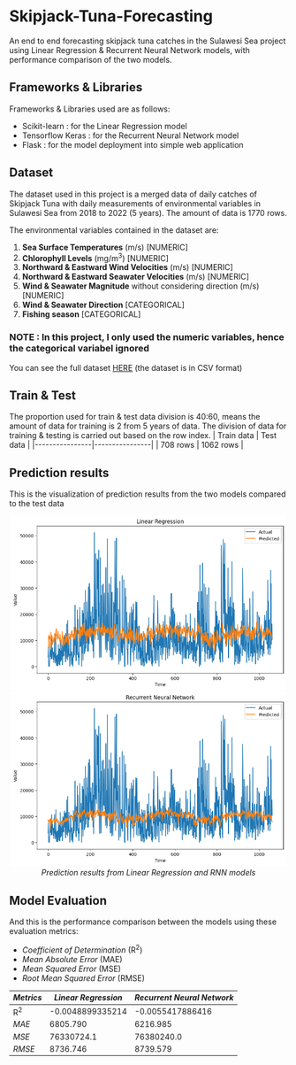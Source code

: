 # Skipjack-Tuna-Forecasting

An end to end forecasting skipjack tuna catches in the Sulawesi Sea project using Linear Regression & Recurrent Neural Network models, with performance comparison of the two models.

## Frameworks & Libraries
Frameworks & Libraries used are as follows:
* Scikit-learn : for the Linear Regression model
* Tensorflow Keras : for the Recurrent Neural Network model
* Flask : for the model deployment into simple web application

## Dataset
The dataset used in this project is a merged data of daily catches of Skipjack Tuna with daily measurements of environmental variables in Sulawesi Sea from 2018 to 2022 (5 years). The amount of data is 1770 rows.

The environmental variables contained in the dataset are:   
1. **Sea Surface Temperatures** (m/s) [NUMERIC]   
2. **Chlorophyll Levels** (mg/m<sup>3</sup>) [NUMERIC] 
3. **Northward & Eastward Wind Velocities** (m/s) [NUMERIC] 
4. **Northward & Eastward Seawater Velocities** (m/s) [NUMERIC]
5. **Wind & Seawater Magnitude** without considering direction (m/s) [NUMERIC]
6. **Wind & Seawater Direction** [CATEGORICAL]
7. **Fishing season** [CATEGORICAL]   

### NOTE : **In this project, I only used the numeric variables, hence the categorical variabel ignored**

You can see the full dataset [HERE](https://drive.google.com/file/d/1wMW3ljotmVUdqro7FFo9lgt8AQp015mC/view?usp=sharing) (the dataset is in CSV format)

## Train & Test
The proportion used for train & test data division is 40:60, means the amount of data for training is 2 from 5 years of data. The division of data for training & testing is carried out based on the row index.
|   Train data   |   Test data    |
|----------------|----------------|
|    708 rows    |   1062 rows    |

## Prediction results
This is the visualization of prediction results from the two models compared to the test data
<p align="center">
  <img src="Prediksi Cakalang/figures/hasil prediksi LINREG.png" width="500" alt="accessibility text">
  <img src="Prediksi Cakalang/figures/hasil prediksi RNN.png" width="500" alt="accessibility text">
  <br>
  <em>Prediction results from Linear Regression and RNN models</em>
</p>

## Model Evaluation
And this is the performance comparison between the models using these evaluation metrics: 
* *Coefficient of Determination* (R<sup>2</sup>)
* *Mean Absolute Error* (MAE)
* *Mean Squared Error* (MSE)
* *Root Mean Squared Error* (RMSE)

|     *Metrics*     | *Linear Regression* | *Recurrent Neural Network* |
|-------------------|---------------------|----------------------------|
|   R<sup>2</sup>   |  -0.0048899335214   |      -0.0055417886416      |
|       *MAE*       |      6805.790       |          6216.985          |
|       *MSE*       |     76330724.1      |         76380240.0         |
|       *RMSE*      |      8736.746       |          8739.579          |



